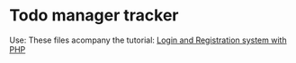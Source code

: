 Todo manager tracker
=============


Use:
These files acompany the tutorial: [Login and Registration system with PHP](http://daveismyname.com/login-and-registration-system-with-php-bp)